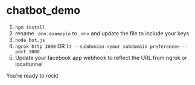 # chatbot_demo

1. `npm install`
1. rename `.env.examople` to `.env` and update the file to include your keys
1. `node bot.js`
1. `ngrok http 3000` OR `lt --subdomain <your subdomain preference> --port 3000`
1. Update your facebook app webhook to reflect the URL from ngrok or localtunnel

You're ready to rock!
